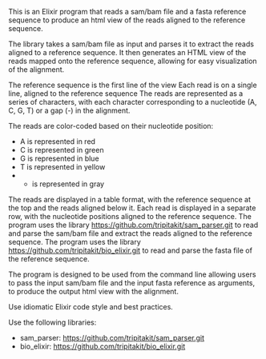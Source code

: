 This is an Elixir program that reads a sam/bam file and a fasta reference sequence to produce an html view of the reads aligned to the reference sequence.

The library takes a sam/bam file as input and parses it to extract the reads aligned to a reference sequence. It then generates an HTML view of the reads mapped onto the reference sequence, allowing for easy visualization of the alignment.

The reference sequence is the first line of the view
Each read is on a single line, aligned to the reference sequence
The reads are represented as a series of characters, with each character corresponding to a nucleotide (A, C, G, T) or a gap (-) in the alignment.

The reads are color-coded based on their nucleotide position:
- A is represented in red
- C is represented in green
- G is represented in blue
- T is represented in yellow
- - is represented in gray

The reads are displayed in a table format, with the reference sequence at the top and the reads aligned below it. Each read is displayed in a separate row, with the nucleotide positions aligned to the reference sequence.
The program uses the library https://github.com/tripitakit/sam_parser.git to read and parse the sam/bam file and extract the reads aligned to the reference sequence.
The program uses the library https://github.com/tripitakit/bio_elixir.git to read and parse the fasta file of the reference sequence.

The program is designed to be used from the command line allowing users to pass the input sam/bam file and the input fasta reference as arguments, to produce the output html view with the alignment.

Use idiomatic Elixir code style and best practices.

Use the following libraries:
- sam_parser: https://github.com/tripitakit/sam_parser.git
- bio_elixir: https://github.com/tripitakit/bio_elixir.git





